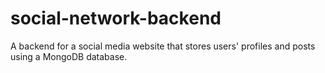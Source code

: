 # social-network-backend
A backend for a social media website that stores users' profiles and posts using a MongoDB database.
